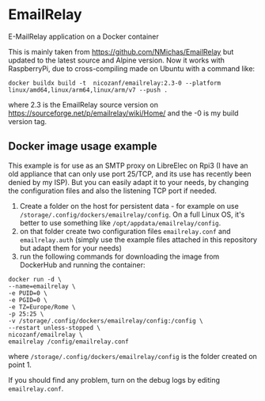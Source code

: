 # EmailRelay
E-MailRelay application on a Docker container

This is mainly taken from https://github.com/NMichas/EmailRelay but updated to the latest source and Alpine version. Now it works with RaspberryPi, due to
cross-compiling made on Ubuntu with a command like: 

```
docker buildx build -t  nicozanf/emailrelay:2.3-0 --platform linux/amd64,linux/arm64,linux/arm/v7 --push .
```

where 2.3 is the EmailRelay source version on https://sourceforge.net/p/emailrelay/wiki/Home/  and the -0 is my build version tag.


## Docker image usage example

This example is for use as an SMTP proxy on LibreElec on Rpi3 (I have an old appliance that can only use port 25/TCP, and its use has recently been denied
by my ISP). But you can easily adapt it to your needs, by changing the configuration files and also the listening TCP port if needed.

1. Create a folder on the host for persistent data - for example on  use `/storage/.config/dockers/emailrelay/config`. On a full Linux OS, it's better to use
   something like `/opt/appdata/emailrelay/config`.
2. on that folder create two configuration files `emailrelay.conf`  and `emailrelay.auth` (simply use the example files attached in this repository but adapt them
   for your needs)
3. run the following commands for downloading the image from DockerHub and running the container:

```
docker run -d \
--name=emailrelay \
-e PUID=0 \
-e PGID=0 \
-e TZ=Europe/Rome \
-p 25:25 \
-v /storage/.config/dockers/emailrelay/config:/config \
--restart unless-stopped \
nicozanf/emailrelay \
emailrelay /config/emailrelay.conf 
```

where `/storage/.config/dockers/emailrelay/config` is the folder created on point 1. 

If you should find any problem, turn on the debug logs by editing `emailrelay.conf`.
